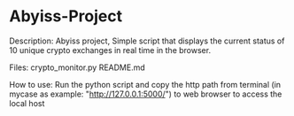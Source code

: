 # Abyiss-Project 
Description:
Abyiss project, Simple script that displays the current status of 10 unique crypto exchanges in real time in the browser.

Files:
crypto_monitor.py
README.md

How to use:
Run the python script and copy the http path from terminal (in mycase as example: "http://127.0.0.1:5000/") to web browser to access the local host 



